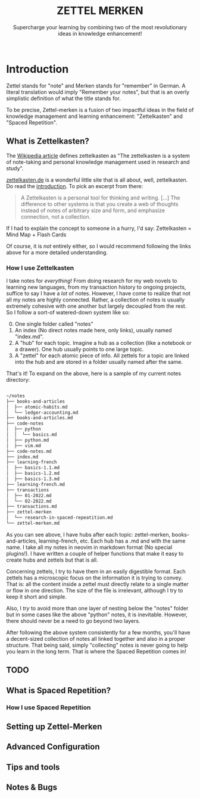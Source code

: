 <br />
<h1 align="center">ZETTEL MERKEN</h1>
<p align="center">Supercharge your learning by combining two of the most revolutionary ideas in knowledge enhancement!</p>
<br />

# Introduction

Zettel stands for "note" and Merken stands for "remember" in German. A literal translation would imply "Remember your notes", but that is an overly simplistic definition of what the title stands for.

To be precise, Zettel-merken is a fusion of two impactful ideas in the field of knowledge management and learning enhancement: "Zettelkasten" and "Spaced Repetition".

## What is Zettelkasten?

The [Wikipedia article](https://en.wikipedia.org/wiki/Zettelkasten) defines zettelkasten as "The zettelkasten is a system of note-taking and personal knowledge management used in research and study".

[zettelkasten.de](https://zettelkasten.de/introduction/) is a wonderful little site that is all about, well, zettelkasten. Do read the [introduction](https://zettelkasten.de/introduction/). To pick an excerpt from there:

> A Zettelkasten is a personal tool for thinking and writing. [...] The difference to other systems is that you create a web of thoughts instead of notes of arbitrary size and form, and emphasize connection, not a collection.

If I had to explain the concept to someone in a hurry, I'd say: Zettelkasten = Mind Map + Flash Cards

Of course, it is _not_ entirely either, so I would recommend following the links above for a more detailed understanding.

### How I use Zettelkasten

I take notes for _everything_! From doing research for my web novels to learning new languages, from my transaction history to ongoing projects, suffice to say I have a _lot_ of notes. However, I have come to realize that not all my notes are highly connected. Rather, a collection of notes is usually extremely cohesive with one another but largely decoupled from the rest. So I follow a sort-of watered-down system like so:

0. One single folder called "notes"
1. An index (No direct notes made here, only links), usually named "index.md".
2. A "hub" for each topic. Imagine a hub as a collection (like a notebook or a drawer). One hub usually points to one large topic.
3. A "zettel" for each atomic piece of info. All zettels for a topic are linked into the hub and are stored in a folder usually named after the same.

That's it! To expand on the above, here is a sample of my current notes directory:

```sh

~/notes
├── books-and-articles
│  ├── atomic-habits.md
│  └── ledger-accounting.md
├── books-and-articles.md
├── code-notes
│  ├── python
│  │  └── basics.md
│  ├── python.md
│  ├── vim.md
├── code-notes.md
├── index.md
├── learning-french
│  ├── basics-1.1.md
│  ├── basics-1.2.md
│  ├── basics-1.3.md
├── learning-french.md
├── transactions
│  ├── 01-2022.md
│  └── 02-2022.md
├── transactions.md
├── zettel-merken
│  └── research-in-spaced-repeatition.md
└── zettel-merken.md

```

As you can see above, I have hubs after each topic: zettel-merken, books-and-articles, learning-french, etc. Each hub has a <file>.md and <folder> with the same name. I take all my notes in neovim in markdown format (No special plugins!). I have written a couple of helper functions that make it easy to create hubs and zettels but that is all.

Concerning zettels, I try to have them in an easily digestible format. Each zettels has a microscopic focus on the information it is trying to convey. That is: all the content inside a zettel must directly relate to a single matter or flow in one direction. The size of the file is irrelevant, although I try to keep it short and simple.

Also, I _try_ to avoid more than one layer of nesting below the "notes" folder but in some cases like the above "python" notes, it is inevitable. However, there should never be a need to go beyond two layers.

After following the above system consistently for a few months, you'll have a decent-sized collection of notes all linked together and also in a proper structure. That being said, simply "collecting" notes is never going to help you learn in the long term. That is where the Spaced Repetition comes in!

## TODO

## What is Spaced Repetition?

### How I use Spaced Repetition

## Setting up Zettel-Merken

## Advanced Configuration

## Tips and tools

## Notes & Bugs
